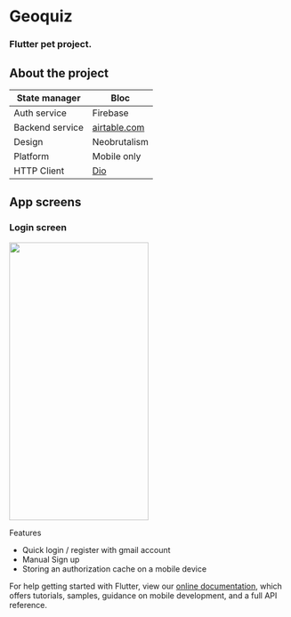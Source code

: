 # Geoquiz

### Flutter pet project.

## About the project

| State manager   | Bloc                                       |
|-----------------|--------------------------------------------|
| Auth service    | Firebase                                   |
| Backend service | [airtable.com](https://airtable.com/)      |
| Design          | Neobrutalism                               |
| Platform        | Mobile only                                |
| HTTP Client     | [Dio](https://github.com/flutterchina/dio) |

## App screens
### Login screen
<img src="https://user-images.githubusercontent.com/36426291/179362087-29a213d2-7e4b-4c91-a95d-5c11c5772ab8.png" width="250" height="500">

Features 
- Quick login / register with gmail account
- Manual Sign up
- Storing an authorization cache on a mobile device

For help getting started with Flutter, view our
[online documentation](https://flutter.dev/docs), which offers tutorials,
samples, guidance on mobile development, and a full API reference.
